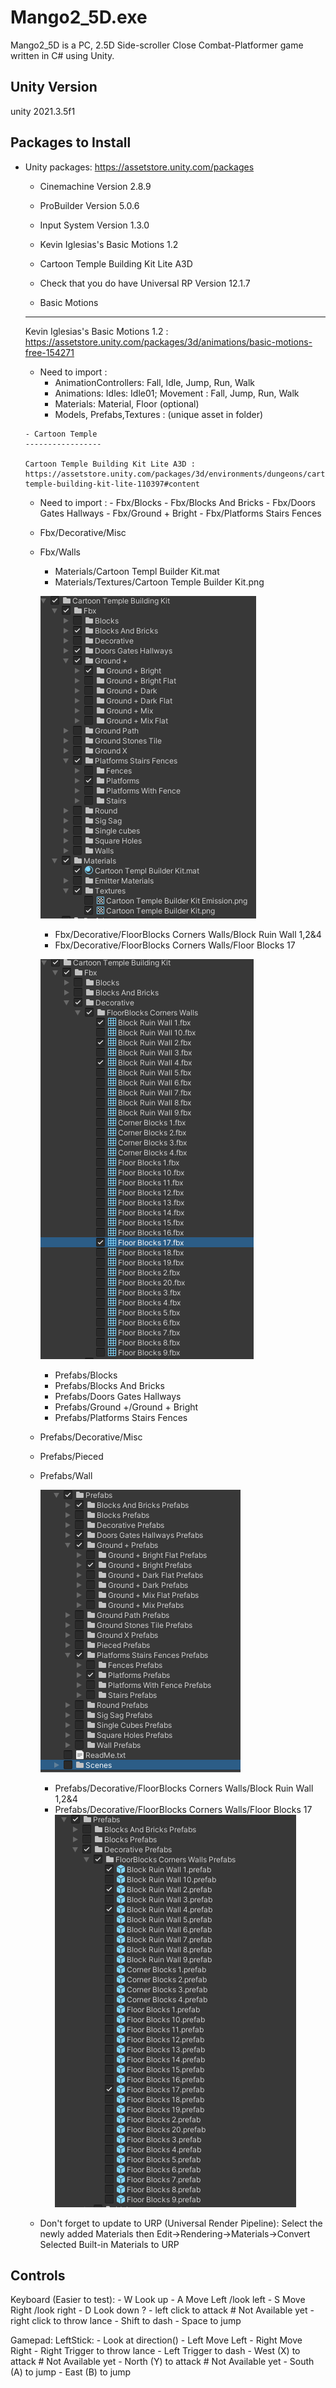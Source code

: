 Mango2_5D.exe
===============
Mango2_5D is a PC, 2.5D Side-scroller Close Combat-Platformer game written in C# using Unity.

Unity Version
-------------
unity 2021.3.5f1

Packages to Install
-------------
- Unity packages: https://assetstore.unity.com/packages
    - Cinemachine Version 2.8.9
    - ProBuilder Version 5.0.6
    - Input System Version 1.3.0
    - Kevin Iglesias's Basic Motions 1.2
    - Cartoon Temple Building Kit Lite A3D
    - Check that you do have Universal RP Version 12.1.7

     - Basic Motions
     --------------
     
     Kevin Iglesias's Basic Motions 1.2 : https://assetstore.unity.com/packages/3d/animations/basic-motions-free-154271
     - Need to import : 
        - AnimationControllers: Fall, Idle, Jump, Run, Walk
        - Animations: Idles: Idle01; Movement : Fall, Jump, Run, Walk
        - Materials: Material, Floor (optional)
        - Models, Prefabs,Textures : (unique asset in folder)

      - Cartoon Temple
      -----------------

      Cartoon Temple Building Kit Lite A3D : https://assetstore.unity.com/packages/3d/environments/dungeons/cartoon-temple-building-kit-lite-110397#content
     - Need to import : 
      - Fbx/Blocks
      - Fbx/Blocks And Bricks
      - Fbx/Doors Gates Hallways
      - Fbx/Ground + Bright
      - Fbx/Platforms Stairs Fences
	- Fbx/Decorative/Misc
	- Fbx/Walls

      - Materials/Cartoon Templ Builder Kit.mat
      - Materials/Textures/Cartoon Temple Builder Kit.png
      
      ![png](ReadmeAssets/CartoonTempleAssets1.png)
      
      - Fbx/Decorative/FloorBlocks Corners Walls/Block Ruin Wall 1,2&4
      - Fbx/Decorative/FloorBlocks Corners Walls/Floor Blocks 17
      
      ![png](ReadmeAssets/CartoonTempleAssetsDecorative1.png)

      - Prefabs/Blocks
      - Prefabs/Blocks And Bricks
      - Prefabs/Doors Gates Hallways
      - Prefabs/Ground +/Ground + Bright
      - Prefabs/Platforms Stairs Fences
	- Prefabs/Decorative/Misc
	- Prefabs/Pieced
	- Prefabs/Wall

      ![png](ReadmeAssets/CartoonTempleAssets2.png)
      
      - Prefabs/Decorative/FloorBlocks Corners Walls/Block Ruin Wall 1,2&4
      - Prefabs/Decorative/FloorBlocks Corners Walls/Floor Blocks 17
      ![png](ReadmeAssets/CartoonTempleAssetsDecorative2.png)

    - Don't forget to update to URP (Universal Render Pipeline): Select the newly added Materials then Edit->Rendering->Materials->Convert Selected Built-in Materials to URP

Controls
--------
Keyboard (Easier to test):
    - W   Look up
    - A   Move Left  /look left
    - S   Move Right /look right
    - D   Look down ?
    - left click to attack # Not Available yet
    - right click to throw lance
    - Shift to dash
    - Space to jump

Gamepad:
LeftStick:
    - Look at direction()
    - Left  Move Left
    - Right Move Right
    - Right Trigger to throw lance
    - Left  Trigger to dash
    - West  (X) to attack # Not Available yet
    - North (Y) to attack # Not Available yet
    - South (A) to jump
    - East  (B) to jump


